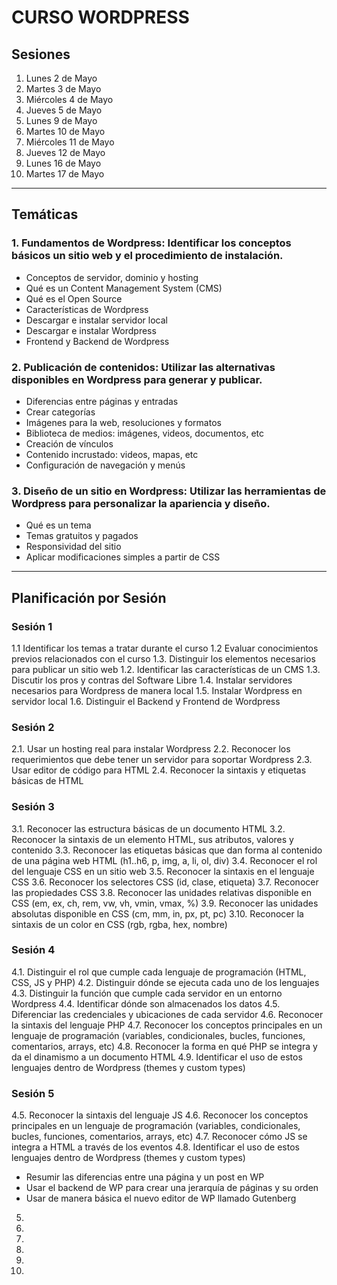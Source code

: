# CURSO WORDPRESS  

## Sesiones

1.  Lunes 2 de Mayo
2.  Martes 3 de Mayo
3.  Miércoles 4 de Mayo
4.  Jueves 5 de Mayo
5.  Lunes 9 de Mayo
6.  Martes 10 de Mayo
7.  Miércoles 11 de Mayo
8. Jueves 12 de Mayo
9. Lunes 16 de Mayo
10. Martes 17 de Mayo

----------------------------------------------------

## Temáticas

### 1. Fundamentos de Wordpress: Identificar los conceptos básicos un sitio web y el procedimiento de instalación.
- Conceptos de servidor, dominio y hosting
- Qué es un Content Management System (CMS)
- Qué es el Open Source
- Características de Wordpress
- Descargar e instalar servidor local
- Descargar e instalar Wordpress
- Frontend y Backend de Wordpress

### 2. Publicación de contenidos: Utilizar las alternativas disponibles en Wordpress para generar y publicar.
- Diferencias entre páginas y entradas
- Crear categorías
- Imágenes para la web, resoluciones y formatos
- Biblioteca de medios: imágenes, videos, documentos, etc
- Creación de vínculos
- Contenido incrustado: videos, mapas, etc
- Configuración de navegación y menús

### 3. Diseño de un sitio en Wordpress: Utilizar las herramientas de Wordpress para personalizar la apariencia y diseño.
- Qué es un tema
- Temas gratuitos y pagados
- Responsividad del sitio
- Aplicar modificaciones simples a partir de CSS

----------------------------------------------------

## Planificación por Sesión 

### Sesión 1 
1.1 Identificar los temas a tratar durante el curso
1.2 Evaluar conocimientos previos relacionados con el curso
1.3. Distinguir los elementos necesarios para publicar un sitio web
1.2. Identificar las características de un CMS
1.3. Discutir los pros y contras del Software Libre
1.4. Instalar servidores necesarios para Wordpress de manera local
1.5. Instalar Wordpress en servidor local
1.6. Distinguir el Backend y Frontend de Wordpress

### Sesión 2 
2.1. Usar un hosting real para instalar Wordpress 
2.2. Reconocer los requerimientos que debe tener un servidor para soportar Wordpress 
2.3. Usar editor de código para HTML 
2.4. Reconocer la sintaxis y etiquetas básicas de HTML 

### Sesión 3  
3.1. Reconocer las estructura básicas de un documento HTML 
3.2. Reconocer la sintaxis de un elemento HTML, sus atributos, valores y contenido 
3.3. Reconocer las etiquetas básicas que dan forma al contenido de una página web HTML (h1..h6, p, img, a, li, ol, div)
3.4. Reconocer el rol del lenguaje CSS en un sitio web 
3.5. Reconocer la sintaxis en el lenguaje CSS 
3.6. Reconocer los selectores CSS (id, clase, etiqueta)
3.7. Reconocer las propiedades CSS 
3.8. Reconocer las unidades relativas disponible en CSS (em, ex, ch, rem, vw, vh, vmin, vmax, %)
3.9. Reconocer las unidades absolutas disponible en CSS (cm, mm, in, px, pt, pc)
3.10. Reconocer la sintaxis de un color en CSS (rgb, rgba, hex, nombre)

### Sesión 4 
4.1. Distinguir el rol que cumple cada lenguaje de programación (HTML, CSS, JS y PHP) 
4.2. Distinguir dónde se ejecuta cada uno de los lenguajes 
4.3. Distinguir la función que cumple cada servidor en un entorno Wordpress 
4.4. Identificar dónde son almacenados los datos 
4.5. Diferenciar las credenciales y ubicaciones de cada servidor 
4.6. Reconocer la sintaxis del lenguaje PHP 
4.7. Reconocer los conceptos principales en un lenguaje de programación (variables, condicionales, bucles, funciones, comentarios, arrays, etc)
4.8. Reconocer la forma en qué PHP se integra y da el dinamismo a un documento HTML 
4.9. Identificar el uso de estos lenguajes dentro de Wordpress (themes y custom types) 

### Sesión 5 


4.5. Reconocer la sintaxis del lenguaje JS 
4.6. Reconocer los conceptos principales en un lenguaje de programación (variables, condicionales, bucles, funciones, comentarios, arrays, etc)
4.7. Reconocer cómo JS se integra a HTML a través de los eventos 
4.8. Identificar el uso de estos lenguajes dentro de Wordpress (themes y custom types)



- Resumir las diferencias entre una página y un post en WP 
- Usar el backend de WP para crear una jerarquía de páginas y su orden 
- Usar de manera básica el nuevo editor de WP llamado Gutenberg 

5.
6.
7.
8.
9.
10.
